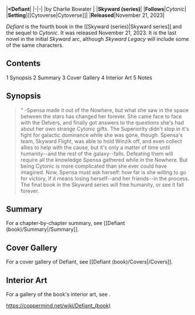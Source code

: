 |**<Defiant**|
|-|-|
|by  Charlie Bowater |
|**Skyward (series)**|
|**Follows**|*Cytonic*|
|**Setting**|[[Cytoverse\|Cytoverse]]|
|**Released**|November 21, 2023|

*Defiant* is the fourth book in the [[Skyward (series)\|Skyward series]] and the sequel to *Cytonic*. It was released November 21, 2023. It is the last novel in the initial *Skyward* arc, although *Skyward Legacy* will include some of the same characters.

## Contents

1 Synopsis
2 Summary
3 Cover Gallery
4 Interior Art
5 Notes


## Synopsis
>“
\-Spensa made it out of the Nowhere, but what she saw in the space between the stars has changed her forever. She came face to face with the Delvers, and finally got answers to the questions she's had about her own strange Cytonic gifts.
The Superiority didn't stop in it's fight for galactic dominance while she was gone, though. Spensa's team, Skyward Flight, was able to hold Winzik off, and even collect allies to help with the cause, but it's only a matter of time until humanity--and the rest of the galaxy--falls.
Defeating them will require all the knowledge Spensa gathered while in the Nowhere. But being Cytonic is more complicated than she ever could have imagined. Now, Spensa must ask herself: how far is she willing to go for victory, if it means losing herself--and her friends--in the process.
The final book in the Skyward series will free humanity, or see it fall forever.


## Summary
For a chapter-by-chapter summary, see [[Defiant (book)/Summary\|/Summary]].
## Cover Gallery
For a cover gallery of Defiant, see [[Defiant (book)/Covers\|/Covers]].
## Interior Art
For a gallery of the book's interior art, see .


https://coppermind.net/wiki/Defiant_(book)